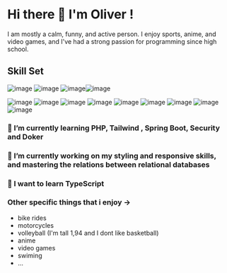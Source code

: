 # Hi there 👋 I'm Oliver !

I am mostly a calm, funny, and active person. I enjoy sports, anime, and video games, and I've had a strong passion for programming since high school.

## Skill Set





![image](https://github.com/IacobOliver/IacobOliver/assets/119490133/1546a19b-77dc-4f08-9e4a-6e73b049bde5) ![image](https://github.com/IacobOliver/IacobOliver/assets/119490133/de9c3fb1-6961-461a-a90a-a5763fd1eb77)
 ![image](https://github.com/IacobOliver/IacobOliver/assets/119490133/0a402c56-490e-429a-afed-08919877b1b3)![image](https://github.com/IacobOliver/IacobOliver/assets/119490133/85d58b73-8eed-4b0e-805b-6d64f22dca48)



 ![image](https://github.com/IacobOliver/IacobOliver/assets/119490133/90c3868d-1ef1-47a7-b9cf-b5be5f0e9800) ![image](https://github.com/IacobOliver/IacobOliver/assets/119490133/b418ba8a-aa13-4e0e-823b-893e0aa972a3) ![image](https://github.com/IacobOliver/IacobOliver/assets/119490133/2961d1d1-b767-4063-ae73-259888804c5f)
 ![image](https://github.com/IacobOliver/IacobOliver/assets/119490133/ce88401a-aef6-48af-9cde-1609dbe7da1e)
 ![image](https://github.com/IacobOliver/IacobOliver/assets/119490133/1a0ba0d4-33bf-43da-ba6e-61d41086caec) ![image](https://github.com/IacobOliver/IacobOliver/assets/119490133/20cdb7ff-c2b8-4434-9cc1-f73ab465df4f) ![image](https://github.com/IacobOliver/IacobOliver/assets/119490133/460b2c3f-d348-4526-9ee0-2c8d6121d9e3) ![image](https://github.com/IacobOliver/IacobOliver/assets/119490133/626ea5cb-2b4a-415f-8062-f1e1134daa13) ![image](https://github.com/IacobOliver/IacobOliver/assets/119490133/e977cc19-8193-4943-8fc1-db9f2d5018f0)




 ### 🌱 I’m currently learning PHP, Tailwind  , Spring Boot, Security and Doker
 
 ### 🔭 I’m currently working on my styling and responsive skills, and mastering the relations between relational databases

 ### 🦾 I want to learn TypeScript

 ### Other specific things that i enjoy -> 
  - bike rides
  - motorcycles
  - volleyball (I'm tall 1,94 and I dont like basketball)
  - anime
  - video games
  - swiming
  - ...
 

 




<!--
**IacobOliver/IacobOliver** is a ✨ _special_ ✨ repository because its `README.md` (this file) appears on your GitHub profile.

Here are some ideas to get you started:

- 🔭 I’m currently working on ...
- 🌱 I’m currently learning ...
- 👯 I’m looking to collaborate on ...
- 🤔 I’m looking for help with ...
- 💬 Ask me about ...
- 📫 How to reach me: ...
- 😄 Pronouns: ...
- ⚡ Fun fact: ...
-->
